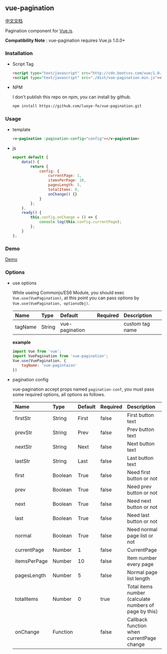 vue-pagination
-------------------

[中文文档](./doc/CHINESE.md)

Pagination component for [Vue.js](vuejs.org).  

**Compatibility Note** : vue-pagination requires Vue.js 1.0.0+  


### Installation

* Script Tag

    ```html
    <script type="text/javascript" src="http://cdn.bootcss.com/vue/1.0.26/vue.js"></script>
    <script type="text/javascript" src="./dist/vue-pagination.min.js"></script>
    ```

* NPM

    I don't publish this repo on npm, you can install by github.  

    ```bash
    npm install https://github.com/luoye-fe/vue-pagination.git
    ```

### Usage

* template

    ```html
    <v-pagination :pagination-config="config"></v-pagination>
    ```

* js

    ```js
    export default {
        data() {
            return {
                config: {
                    currentPage: 1,
                    itemsPerPage: 10,
                    pagesLength: 5,
                    totalItems: 0,
                    onChange() {}
                }
            };
        },
        ready() {
            this.config.onChange = () => {
                console.log(this.config.currentPage);
            };
        }
    };
    ```

### Demo

[Demo](http://luoye.pw/html/vue-pagination/)

### Options

* use options

    While useing Commonjs/ES6 Module, you should exec `Vue.use(VuePagination)`, at this point you can pass options by `Vue.use(VuePagination, optionsObj)`.

    | Name          | Type     | Default        | Required | Description
    | :------------ | :--------| :------------- | :--------| :-----------
    | tagName       | String   | vue-pagination |          | custom tag name

    **example**

    ```js
    import Vue from 'vue';
    import VuePagination from 'vue-pagination';
    Vue.use(VuePagination, {
        tagName: 'vue-pagintaion'
    })
    ```

* pagination config
    
    vue-pagination accept props named `pagination-conf`, you must pass some required options, all options as follows.

    | Name          | Type     | Default | Required | Description
    | :------------ | :--------| :-------| :--------| :-----------
    | firstStr      | String   | First   | false    | First button text
    | prevStr       | String   | Prev    | false    | Prev button text
    | nextStr       | String   | Next    | false    | Next button text
    | lastStr       | String   | Last    | false    | Last button text
    | first         | Boolean  | True    | false    | Need first button or not
    | prev          | Boolean  | True    | false    | Need prev button or not
    | next          | Boolean  | True    | false    | Need next button or not
    | last          | Boolean  | True    | false    | Need last button or not
    | normal        | Boolean  | True    | false    | Need normal page list or not
    | currentPage   | Number   | 1       | false    | CurrentPage
    | itemsPerPage  | Number   | 10      | false    | Item number every page
    | pagesLength   | Number   | 5       | false    | Normal page list length
    | totalItems    | Number   | 0       | true     | Total items number (calculate numbers of page by this)
    | onChange      | Function |         | false    | Callback function when currentPage change
